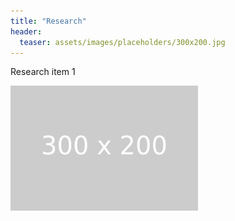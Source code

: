 ```yaml
---
title: "Research"
header:
  teaser: assets/images/placeholders/300x200.jpg
---
```


Research item 1

![robot](/assets/images/placeholders/300x200.jpg)
